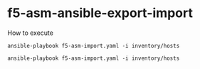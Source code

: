 # f5-asm-ansible-export-import

How to execute 


```
ansible-playbook f5-asm-import.yaml -i inventory/hosts

ansible-playbook f5-asm-import.yaml -i inventory/hosts
```